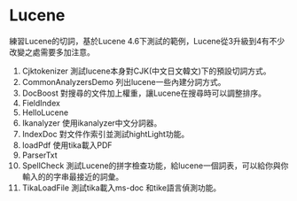 Lucene
======

練習Lucene的切詞，基於Lucene 4.6下測試的範例，Lucene從3升級到4有不少改變之處需要多加注意。

1. Cjktokenizer  測試lucene本身對CJK(中文日文韓文)下的預設切詞方式。
2. CommonAnalyzersDemo 列出lucene一些內建分詞方式。
3. DocBoost  對搜尋的文件加上權重，讓Lucene在搜尋時可以調整排序。
4. FieldIndex
5. HelloLucene
6. Ikanalyzer 使用ikanalyzer中文分詞器。
7. IndexDoc 對文件作索引並測試hightLight功能。
8. loadPdf 使用tika載入PDF
9. ParserTxt 
10. SpellCheck 測試Lucene的拼字檢查功能，給lucene一個詞表，可以給你與你輸入的的字串最接近的詞彙。
11. TikaLoadFile 測試tika載入ms-doc 和tike語言偵測功能。
